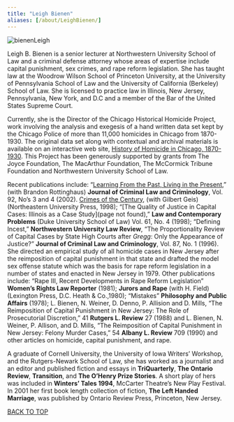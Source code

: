 ```yaml
---
title: "Leigh Bienen"
aliases: [/about/LeighBienen/]
---
```


![bienenLeigh](/img/about/LeighBienen/bienenLeigh.jpg)

Leigh B. Bienen is a senior lecturer at Northwestern University School of Law and a criminal defense attorney whose areas of expertise include capital punishment, sex crimes, and rape reform legislation.  She has taught law at the Woodrow Wilson School of Princeton University, at the University of Pennsylvania School of Law and the University of California (Berkeley) School of Law.  She is licensed to practice law in Illinois, New Jersey, Pennsylvania, New York, and D.C and a member of the Bar of the United States Supreme Court.

Currently, she is the Director of the Chicago Historical Homicide Project, work involving the analysis and exegesis of a hand written data set kept by the Chicago Police of more than 11,000 homicides in Chicago from 1870-1930.  The original data set along with contextual and archival materials is available on an interactive web site, [History of Homicide in Chicago, 1870-1930](http://homicide.northwestern.edu/).  This Project has been generously supported by grants from The Joyce Foundation, The MacArthur Foundation, The McCormick Tribune Foundation and Northwestern University School of Law.

Recent publications include: “[Learning From the Past, Living in the Present](/docs_fk/homicide/LawJournal/JCLC01.pdf),” (with Brandon Rottinghaus) __Journal of Criminal Law and Criminology__, Vol. 92, No’s 3 and 4 (2002). [Crimes of the Century](/pubs/crimes/), (with Gilbert Geis) (Northeastern University Press, 1998); “[The Quality of Justice in Capital Cases:  Illinois as a Case Study](page not found),” __Law and Contemporary Problems__ (Duke University School of Law) Vol. 61, No. 4 (1998); “Defining Incest,” __Northwestern University Law Review__, “The Proportionality Review of Capital Cases by State High Courts after *Gregg*:  Only the Appearance of Justice?”  __Journal of Criminal Law and Criminology__, Vol. 87, No. 1 (1996).  She directed an empirical study of all homicide cases in New Jersey after the reimposition of capital punishment in that state and drafted the model sex offense statute which was the basis for rape reform legislation in a number of states and enacted in New Jersey in 1979.  Other publications include:  “Rape III, Recent Developments in Rape Reform Legislation” __Women’s Rights Law Reporter__ (1981); **Jurors and Rape** (with H. Field) (Lexington Press, D.C. Heath & Co.,1980); “Mistakes” __Philosophy and Public Affairs__ (1978); L.  Bienen, N. Weiner, D. Denno, P. Allision and D. Mills, “The Reimposition of Capital Punishment in New Jersey:  The Role of Prosecutorial Discretion,” 41 __Rutgers L. Review__ 27 (1988) and L. Bienen, N. Weiner, P. Allison, and D. Mills, “The Reimposition of Capital Punishment in New Jersey:  Felony Murder Cases,” 54 __Albany L. Review__ 709 (1990) and other articles on homicide, capital punishment, and rape.

A graduate of Cornell University, the University of Iowa Writers’ Workshop, and the Rutgers-Newark School of Law, she has worked as a journalist and an editor and published fiction and essays in __TriQuarterly__, __The Ontario Review__, __Transition__, and **The O’Henry Prize Stories**.  A short play of hers was included in __Winters’ Tales 1994__, McCarter Theatre’s New Play Festival.  In 2001 her first book length collection of fiction, __The Left Handed Marriage__, was published by Ontario Review Press, Princeton, New Jersey.

[BACK TO TOP](/about/LeighBienen/#top)
